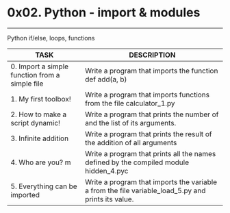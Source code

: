 # 0x02. Python - import & modules
- - -
 Python if/else, loops, functions

| TASK | DESCRIPTION |
| ------ | ------ |
|0. Import a simple function from a simple file |Write a program that imports the function def add(a, b)|
|1. My first toolbox! |Write a program that imports functions from the file calculator_1.py|
|2. How to make a script dynamic!|Write a program that prints the number of and the list of its arguments.|
|3. Infinite addition |Write a program that prints the result of the addition of all arguments|
|4. Who are you? m|Write a program that prints all the names defined by the compiled module hidden_4.pyc|
|5. Everything can be imported |Write a program that imports the variable a from the file variable_load_5.py and prints its value.|
